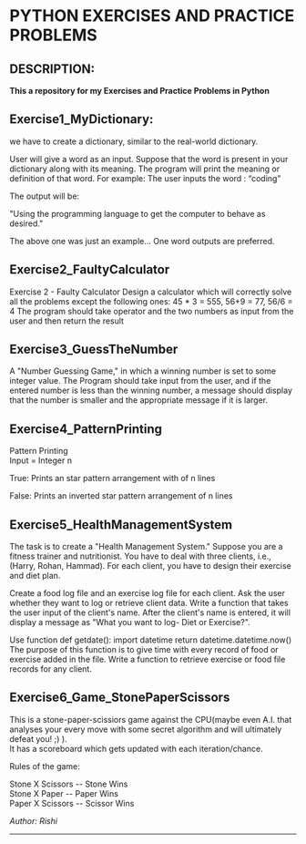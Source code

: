 # PYTHON EXERCISES AND PRACTICE PROBLEMS

## DESCRIPTION:


__This a repository for my Exercises and Practice Problems in Python__

## Exercise1_MyDictionary:
we have to create a dictionary, similar to the real-world dictionary.

User will give a word as an input. Suppose that the word is present in your dictionary along with its meaning.
The program will print the meaning or definition of that word.
For example:
The user inputs the word : “coding”

The output will be:

 "Using the programming language to get the computer to behave as desired."

The above one was just an example...
One word outputs are preferred.


## Exercise2_FaultyCalculator
Exercise 2 - Faulty Calculator
Design a calculator which will correctly solve all the problems except
the following ones:
45 * 3 = 555, 56+9 = 77, 56/6 = 4
The program should take operator and the two numbers as input from the user and then return the result


## Exercise3_GuessTheNumber
A "Number Guessing Game," in which a winning number is set to some integer value. 
The Program should take input from the user, and if the entered number is less than the winning number, a message should display that the number is smaller and the appropriate message if it is larger.

  
## Exercise4_PatternPrinting
Pattern Printing  
Input = Integer n 
  
True: Prints an star pattern arrangement with of n lines

False: Prints an inverted star pattern arrangement of n lines


## Exercise5_HealthManagementSystem
The task is to create a "Health Management System." Suppose you are a fitness trainer and nutritionist. You have to deal with three clients, i.e., (Harry, Rohan, Hammad). For each client, you have to design their exercise and diet plan.

Create a food log file and an exercise log file for each client.
Ask the user whether they want to log or retrieve client data.
Write a function that takes the user input of the client's name. After the client's name is entered, it will display a
message as "What you want to log- Diet or Exercise?".

Use function
def getdate():
           import datetime
           return datetime.datetime.now()
The purpose of this function is to give time with every record of food or exercise added in the file.
Write a function to retrieve exercise or food file records for any client.


## Exercise6_Game_StonePaperScissors  
This is a stone-paper-scissiors game against the CPU(maybe even A.I. that analyses your every move with some secret algorithm and will ultimately defeat you! ;) ).  
It has a scoreboard which gets updated with each iteration/chance.  

Rules of the game:  

Stone X Scissors -- Stone   Wins  
Stone X Paper    -- Paper   Wins  
Paper X Scissors -- Scissor Wins  

_Author: Rishi_

***